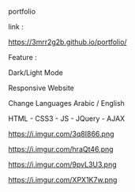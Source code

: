 portfolio

link :

https://3mrr2g2b.github.io/portfolio/

Feature :

Dark/Light Mode

Responsive Website

Change Languages Arabic / English

HTML - CSS3 - JS - JQuery - AJAX

https://i.imgur.com/3q8I866.png

https://i.imgur.com/hraQt46.png

https://i.imgur.com/9pvL3U3.png

https://i.imgur.com/XPX1K7w.png

